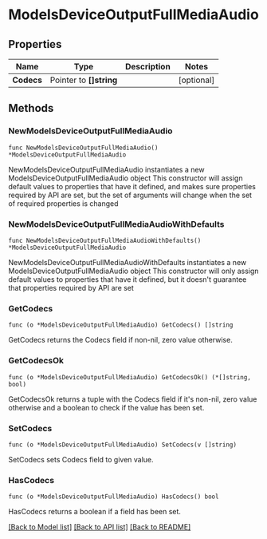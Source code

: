 # ModelsDeviceOutputFullMediaAudio

## Properties

Name | Type | Description | Notes
------------ | ------------- | ------------- | -------------
**Codecs** | Pointer to **[]string** |  | [optional] 

## Methods

### NewModelsDeviceOutputFullMediaAudio

`func NewModelsDeviceOutputFullMediaAudio() *ModelsDeviceOutputFullMediaAudio`

NewModelsDeviceOutputFullMediaAudio instantiates a new ModelsDeviceOutputFullMediaAudio object
This constructor will assign default values to properties that have it defined,
and makes sure properties required by API are set, but the set of arguments
will change when the set of required properties is changed

### NewModelsDeviceOutputFullMediaAudioWithDefaults

`func NewModelsDeviceOutputFullMediaAudioWithDefaults() *ModelsDeviceOutputFullMediaAudio`

NewModelsDeviceOutputFullMediaAudioWithDefaults instantiates a new ModelsDeviceOutputFullMediaAudio object
This constructor will only assign default values to properties that have it defined,
but it doesn't guarantee that properties required by API are set

### GetCodecs

`func (o *ModelsDeviceOutputFullMediaAudio) GetCodecs() []string`

GetCodecs returns the Codecs field if non-nil, zero value otherwise.

### GetCodecsOk

`func (o *ModelsDeviceOutputFullMediaAudio) GetCodecsOk() (*[]string, bool)`

GetCodecsOk returns a tuple with the Codecs field if it's non-nil, zero value otherwise
and a boolean to check if the value has been set.

### SetCodecs

`func (o *ModelsDeviceOutputFullMediaAudio) SetCodecs(v []string)`

SetCodecs sets Codecs field to given value.

### HasCodecs

`func (o *ModelsDeviceOutputFullMediaAudio) HasCodecs() bool`

HasCodecs returns a boolean if a field has been set.


[[Back to Model list]](../README.md#documentation-for-models) [[Back to API list]](../README.md#documentation-for-api-endpoints) [[Back to README]](../README.md)


